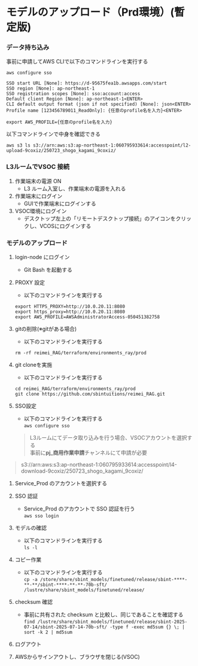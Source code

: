 # モデルのアップロード（Prd環境）(暫定版) 
### データ持ち込み
事前に申請してAWS CLIで以下のコマンドラインを実行する  

	aws configure sso
```
SSO start URL [None]: https://d-95675fea1b.awsapps.com/start
SSO region [None]: ap-northeast-1
SSO registration scopes [None]: sso:account:access
Default client Region [None]: ap-northeast-1<ENTER>
CLI default output format (json if not specified) [None]: json<ENTER>
Profile name [123456789011_ReadOnly]: {任意のprofile名を入力}<ENTER>
```

	export AWS_PROFILE={任意のprofile名を入力}

以下コマンドラインで中身を確認できる　　

`aws s3 ls s3://arn:aws:s3:ap-northeast-1:060795933614:accesspoint/l2-upload-9coxiz/250723_shogo_kagami_9coxiz/`

### L3ルームでVSOC 接続
1. 作業端末の電源 ON
   - L3 ルーム入室し、作業端末の電源を入れる
1. 作業端末にログイン
   - GUIで作業端末にログインする
1. VSOC環境にログイン
   - デスクトップ左上の「リモートデスクトップ接続」のアイコンをクリックし、VCOSにログインする

### モデルのアップロード
1. login-node にログイン
   - Git Bash を起動する
1. PROXY 設定
	- 以下のコマンドラインを実行する  
	```
 	export HTTPS_PROXY=http://10.0.20.11:8080
	export https_proxy=http://10.0.20.11:8080
	export AWS_PROFILE=AWSAdministratorAccess-050451382758
 	```
1. gitの削除(※gitがある場合)
   - 以下のコマンドラインを実行する  
	```
	rm -rf reimei_RAG/terraform/environments_ray/prod
 	```
1. git cloneを実施
   - 以下のコマンドラインを実行する    
	```
	cd reimei_RAG/terraform/environments_ray/prod
	git clone https://github.com/sbintuitions/reimei_RAG.git
 	```
1. SSO設定
    - 以下のコマンドラインを実行する  
      `aws configure sso`

	> L3ルームにてデータ取り込みを行う場合、VSOCアカウントを選択する  
	> 事前に**pj_商用作業申請**チャンネルにて申請が必要
 > s3://arn:aws:s3:ap-northeast-1:060795933614:accesspoint/l4-download-9coxiz/250723_shogo_kagami_9coxiz/

1. Service_Prod のアカウントを選択する  

1. SSO 認証
   - Service_Prod のアカウントで SSO 認証を行う  
     `aws sso login`
1. モデルの確認
    - 以下のコマンドラインを実行する  
   	`ls -l`
1. コピー作業
    - 以下のコマンドラインを実行する  
   	`cp -a /store/share/sbint_models/finetuned/release/sbint-****-**-**/sbint-****-**-**-70b-sft/ /lustre/share/sbint_models/finetuned/release/`
1. checksum 確認
    - 事前に共有された checksum と比較し、同じであることを確認する  
      `find /lustre/share/sbint_models/finetuned/release/sbint-2025-07-14/sbint-2025-07-14-70b-sft/ -type f -exec md5sum {} \; | sort -k 2 | md5sum`
1. ログアウト
1. AWSからサインアウトし、ブラウザを閉じる(VSOC)
